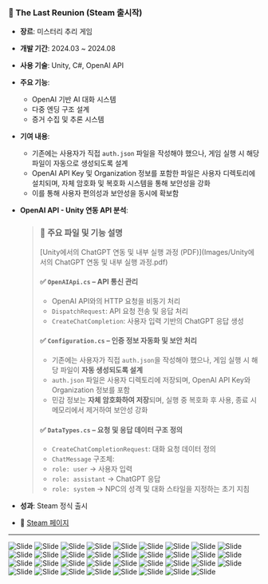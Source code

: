 ### 🎯 The Last Reunion (Steam 출시작)
- **장르**: 미스터리 추리 게임
- **개발 기간**: 2024.03 ~ 2024.08
- **사용 기술**: Unity, C#, OpenAI API
- **주요 기능**:
  - OpenAI 기반 AI 대화 시스템
  - 다중 엔딩 구조 설계
  - 증거 수집 및 추론 시스템
- **기여 내용**:
  - 기존에는 사용자가 직접 `auth.json` 파일을 작성해야 했으나,
    게임 실행 시 해당 파일이 자동으로 생성되도록 설계
  - OpenAI API Key 및 Organization 정보를 포함한 파일은 
    사용자 디렉토리에 설치되며, 자체 암호화 및 복호화 시스템을 통해 보안성을 강화
  - 이를 통해 사용자 편의성과 보안성을 동시에 확보함
- **OpenAI API - Unity 연동 API 분석**:
  > ### 🔧 주요 파일 및 기능 설명
  > [Unity에서의 ChatGPT 연동 및 내부 실행 과정 (PDF)](Images/Unity에서의 ChatGPT 연동 및 내부 실행 과정.pdf)
  > 
  > #### ✅ `OpenAIApi.cs` – API 통신 관리
  > - OpenAI API와의 HTTP 요청을 비동기 처리
  > - `DispatchRequest`: API 요청 전송 및 응답 처리
  > - `CreateChatCompletion`: 사용자 입력 기반의 ChatGPT 응답 생성
  >
  > #### ✅ `Configuration.cs` – 인증 정보 자동화 및 보안 처리
  > - 기존에는 사용자가 직접 `auth.json`을 작성해야 했으나,
  > 게임 실행 시 해당 파일이 **자동 생성되도록 설계**
  > - `auth.json` 파일은 사용자 디렉토리에 저장되며,
  OpenAI API Key와 Organization 정보를 포함
  > - 민감 정보는 **자체 암호화하여 저장**되며,
  실행 중 복호화 후 사용, 종료 시 메모리에서 제거하여 보안성 강화
  >
  > #### ✅ `DataTypes.cs` – 요청 및 응답 데이터 구조 정의
  > - `CreateChatCompletionRequest`: 대화 요청 데이터 정의
  > - `ChatMessage` 구조체:
  > - `role: user` → 사용자 입력
  > - `role: assistant` → ChatGPT 응답
  > - `role: system` → NPC의 성격 및 대화 스타일을 지정하는 초기 지침

- **성과**: Steam 정식 출시  
- 🛒 [Steam 페이지](https://store.steampowered.com/app/3600510/The_Last_Reunion/)

---

![Slide](./Images/슬라이드1.JPG)
![Slide](./Images/슬라이드2.JPG)
![Slide](./Images/슬라이드3.JPG)
![Slide](./Images/슬라이드4.JPG)
![Slide](./Images/슬라이드5.JPG)
![Slide](./Images/슬라이드6.JPG)
![Slide](./Images/슬라이드7.JPG)
![Slide](./Images/슬라이드8.JPG)
![Slide](./Images/슬라이드9.JPG)
![Slide](./Images/슬라이드10.JPG)
![Slide](./Images/슬라이드11.JPG)
![Slide](./Images/슬라이드12.JPG)
![Slide](./Images/슬라이드13.JPG)
![Slide](./Images/슬라이드14.JPG)
![Slide](./Images/슬라이드15.JPG)
![Slide](./Images/슬라이드16.JPG)
![Slide](./Images/슬라이드17.JPG)
![Slide](./Images/슬라이드18.JPG)
![Slide](./Images/슬라이드19.JPG)
![Slide](./Images/슬라이드20.JPG)
![Slide](./Images/슬라이드21.JPG)
![Slide](./Images/슬라이드22.JPG)
![Slide](./Images/슬라이드23.JPG)
![Slide](./Images/슬라이드24.JPG)
![Slide](./Images/슬라이드25.JPG)
![Slide](./Images/슬라이드26.JPG)
![Slide](./Images/슬라이드27.JPG)
![Slide](./Images/슬라이드28.JPG)
![Slide](./Images/슬라이드29.JPG)
![Slide](./Images/슬라이드30.JPG)
![Slide](./Images/슬라이드31.JPG)
![Slide](./Images/슬라이드32.JPG)
![Slide](./Images/슬라이드33.JPG)
![Slide](./Images/슬라이드34.JPG)
![Slide](./Images/슬라이드35.JPG)
